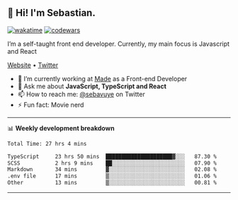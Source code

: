 ## 👋 Hi! I'm Sebastian.

[![wakatime](https://wakatime.com/badge/user/df0036c6-328a-4a39-be9b-e49417ed22a1.svg)](https://wakatime.com/@df0036c6-328a-4a39-be9b-e49417ed22a1)
[![codewars](https://www.codewars.com/users/sebavuye/badges/small)](https://www.codewars.com/users/sebavuye)

I’m a self-taught front end developer. Currently, my main focus is Javascript and React

[Website](https://sebastianvuye.be) • [Twitter](https://twitter.com/sebavuye)

- 🔭 I’m currently working at [Made](https://made.be/) as a Front-end Developer
- 💬 Ask me about **JavaScript, TypeScript and React**
- 📫 How to reach me: [@sebavuye](https://twitter.com/sebavuye) on Twitter
- ⚡ Fun fact: Movie nerd

-------

📊 **Weekly development breakdown**

<!--START_SECTION:waka-->

```txt
Total Time: 27 hrs 4 mins

TypeScript     23 hrs 50 mins  █████████████████████▓░░░   87.30 %
SCSS           2 hrs 9 mins    ██░░░░░░░░░░░░░░░░░░░░░░░   07.90 %
Markdown       34 mins         ▓░░░░░░░░░░░░░░░░░░░░░░░░   02.08 %
.env file      17 mins         ▒░░░░░░░░░░░░░░░░░░░░░░░░   01.06 %
Other          13 mins         ▒░░░░░░░░░░░░░░░░░░░░░░░░   00.81 %
```

<!--END_SECTION:waka-->
-------
